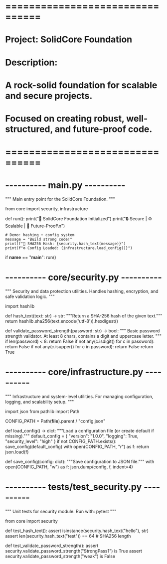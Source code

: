 # ================================
# Project: SolidCore Foundation 
# Description:
# A rock-solid foundation for scalable and secure projects.
# Focused on creating robust, well-structured, and future-proof code.
# ================================

# ---------- main.py ----------
"""
Main entry point for the SolidCore Foundation.
"""

from core import security, infrastructure


def run():
    print("🧱 SolidCore Foundation Initialized")
    print("🔒 Secure | ⚙️ Scalable | 🧩 Future-Proof\n")

    # Demo: hashing + config system
    message = "Build strong code!"
    print(f"🔐 SHA256 Hash: {security.hash_text(message)}")
    print(f"⚙️ Config Loaded: {infrastructure.load_config()}")


if __name__ == "__main__":
    run()


# ---------- core/security.py ----------
"""
Security and data protection utilities.
Handles hashing, encryption, and safe validation logic.
"""

import hashlib

def hash_text(text: str) -> str:
    """Return a SHA-256 hash of the given text."""
    return hashlib.sha256(text.encode('utf-8')).hexdigest()

def validate_password_strength(password: str) -> bool:
    """
    Basic password strength validator.
    At least 8 chars, contains a digit and uppercase letter.
    """
    if len(password) < 8:
        return False
    if not any(c.isdigit() for c in password):
        return False
    if not any(c.isupper() for c in password):
        return False
    return True


# ---------- core/infrastructure.py ----------
"""
Infrastructure and system-level utilities.
For managing configuration, logging, and scalability setup.
"""

import json
from pathlib import Path

CONFIG_PATH = Path(__file__).parent / "config.json"

def load_config() -> dict:
    """Load a configuration file (or create default if missing)."""
    default_config = {
        "version": "1.0.0",
        "logging": True,
        "security_level": "high"
    }
    if not CONFIG_PATH.exists():
        save_config(default_config)
    with open(CONFIG_PATH, "r") as f:
        return json.load(f)

def save_config(config: dict):
    """Save configuration to JSON file."""
    with open(CONFIG_PATH, "w") as f:
        json.dump(config, f, indent=4)


# ---------- tests/test_security.py ----------
"""
Unit tests for security module.
Run with: pytest
"""

from core import security

def test_hash_text():
    assert isinstance(security.hash_text("hello"), str)
    assert len(security.hash_text("test")) == 64  # SHA256 length

def test_validate_password_strength():
    assert security.validate_password_strength("StrongPass1") is True
    assert security.validate_password_strength("weak") is False
